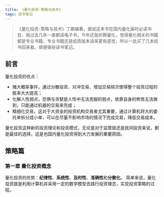 ```yaml
---
title: 《量化投资-策略与技术》
tags: 读书笔记
---
```


> 《量化投资-策略与技术》丁鹏编著，据说这本书在国内量化届时必读书目，我过去几年一直都读电子书，今年还是折腾量化，觉得量化相关的书籍都是专业书籍，专业书籍还是纸质版本读来更有感觉，所以一批买了几本纸书回来看。顺便做些读书笔记。

## 前言
量化投资的优点：
 - 赌大概率事件，通过分散投资、对冲交易、增加交易频次使得整个投资过程的胜率大大提高；
 - 化解人性弱点，恐惧与贪婪是人性中无法克服的弱点，依靠自身的修炼无法做到，只能通过机器的交易来完成；
 - 精细化交易，这对于大资金的投资机构交易者尤其重要，通过计算机将大的委托单拆分成小单，可以在尽量不影响市场的情况下完成交易，降低交易成本。

量化投资这种新的投资理论和投资模式，无论是对于监管层还是民间投资来说，都是最佳的选择，这是也国内量化投资得到大力发展的重要原因。

## 策略篇
### 第一章 量化投资概念
量化投资的优势：**纪律性**、**系统性**、**及时性**、**准确性**和**分散化**。
简单来说，量化投资就是利用计算机并采用一定的数学模型去践行投资理念，实现投资策略的过程。